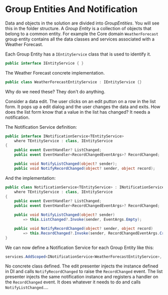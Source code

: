 # Group Entities And Notification

Data and objects in the solution are divided into *GroupEntities*.  You will see this in the folder structure.  A *Group Entity* is a collection of objects that belong to a common entity.  For example the Core domain `WeatherForecast` group entity contains all the data classes and services associated with a Weather Forecast.

Each Group Entity has a `IEntityService` class that is used to identify it.

```csharp
public interface IEntityService { }
```

The Weather Forecast concrete implementation.

```csharp
public class WeatherForecastEntityService : IEntityService {}
```

Why do we need these?  They don't do anything.

Consider a data edit.  The user clicks on an edit putton on a row in the list form.  It pops up a edit dialog and the user changes the data and exits.  How does the list form know that a value in the list has changed?  It needs a notification.

The Notification Service definition:

```csharp
public interface INotificationService<TEntityService>
    where TEntityService : class, IEntityService
{
    public event EventHandler? ListChanged;
    public event EventHandler<RecordChangedEventArgs>? RecordChanged;

    public void NotifyListChanged(object? sender);
    public void NotifyRecordChanged(object? sender, object record);
```

And the implementation:

```csharp
public class NotificationService<TEntityService> : INotificationService<TEntityService>
    where TEntityService : class, IEntityService
{
    public event EventHandler? ListChanged;
    public event EventHandler<RecordChangedEventArgs>? RecordChanged;

    public void NotifyListChanged(object? sender)
        => this.ListChanged?.Invoke(sender, EventArgs.Empty);

    public void NotifyRecordChanged(object? sender, object record)
        => this.RecordChanged?.Invoke(sender, RecordChangedEventArgs.Create(record));
}
```

We can now define a Notification Service for each Group Entity like this:

```csharp
services.AddScoped<INotificationService<WeatherForecastEntityService>, NotificationService<WeatherForecastEntityService>>();
```

No concrete class defined.  The edit presenter injects the instance defined in DI and calls `NotifyRecordChanged` to raise the `RecordChanged` event.  The list presenter injects the same notification instance and registers a handler on the `RecordChanged` event.  It does whatever it needs to do and calls `NotifyListChanged`....



 